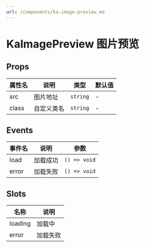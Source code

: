 ```yaml
---
url: /components/ka-image-preview.md
---
```

# KaImagePreview 图片预览

## Props

| 属性名 | 说明       | 类型     | 默认值 |
| ------ | ---------- | -------- | ------ |
| src    | 图片地址   | `string` | -      |
| class  | 自定义类名 | `string` | -      |

## Events

| 事件名 | 说明     | 参数         |
| ------ | -------- | ------------ |
| load   | 加载成功 | `() => void` |
| error  | 加载失败 | `() => void` |

## Slots

| 名称     | 说明     |
| -------- | -------- |
| loading  | 加载中   |
| error    | 加载失败 |
